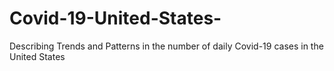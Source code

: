 # Covid-19-United-States-
Describing Trends and Patterns in the number of daily Covid-19 cases in the United States
